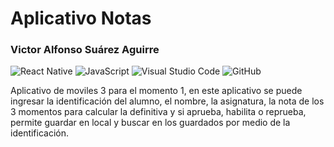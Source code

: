 # Aplicativo Notas
### Victor Alfonso Suárez Aguirre

![React Native](https://img.shields.io/badge/react_native-%2320232a.svg?style=for-the-badge&logo=react&logoColor=%2361DAFB)
![JavaScript](https://img.shields.io/badge/javascript-%23323330.svg?style=for-the-badge&logo=javascript&logoColor=%23F7DF1E)
![Visual Studio Code](https://img.shields.io/badge/Visual%20Studio%20Code-0078d7.svg?style=for-the-badge&logo=visual-studio-code&logoColor=white)
![GitHub](https://img.shields.io/badge/github-%23121011.svg?style=for-the-badge&logo=github&logoColor=white)

Aplicativo de moviles 3 para el momento 1, en este aplicativo se puede ingresar la identificación del alumno, el nombre, la asignatura, la nota de los 3 momentos 
para calcular la definitiva y si aprueba, habilita o reprueba, permite guardar en local y buscar en los guardados por medio de la identificación. 
